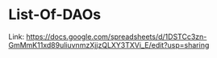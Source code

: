 # List-Of-DAOs



Link:
https://docs.google.com/spreadsheets/d/1DSTCc3zn-GmMmK11xd89uliuvnmzXjjzQLXY3TXVi_E/edit?usp=sharing
